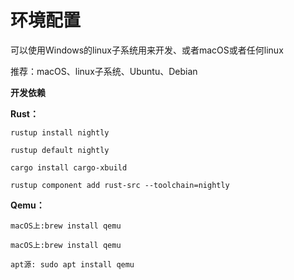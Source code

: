 # 环境配置

可以使用Windows的linux子系统用来开发、或者macOS或者任何linux

推荐：macOS、linux子系统、Ubuntu、Debian

**开发依赖**

**Rust：**

`rustup install nightly`

`rustup default nightly`

`cargo install cargo-xbuild`

`rustup component add rust-src --toolchain=nightly`

**Qemu：**

`macOS上:brew install qemu`

`macOS上:brew install qemu`

`apt源: sudo apt install qemu`

